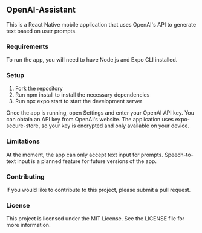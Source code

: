 ## OpenAI-Assistant
This is a React Native mobile application that uses OpenAI's API to generate text based on user prompts.

### Requirements
To run the app, you will need to have Node.js and Expo CLI installed.

### Setup
1. Fork the repository
2. Run npm install to install the necessary dependencies
3. Run npx expo start to start the development server

Once the app is running, open Settings and enter your OpenAI API key. You can obtain an API key from OpenAI's website. The application uses expo-secure-store, so your key is encrypted and only available on your device.

### Limitations
At the moment, the app can only accept text input for prompts. Speech-to-text input is a planned feature for future versions of the app.

### Contributing
If you would like to contribute to this project, please submit a pull request.

### License
This project is licensed under the MIT License. See the LICENSE file for more information.
